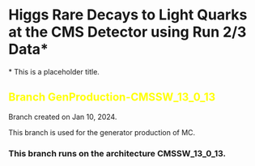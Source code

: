 <!-- README -->
# Higgs Rare Decays to Light Quarks at the CMS Detector using Run 2/3 Data*
\* This is a placeholder title.

<!-- Branch explanation -->
## <span style="color:yellow"> Branch GenProduction-CMSSW_13_0_13 </span>
Branch created on Jan 10, 2024.

This branch is used for the generator production of MC.

### This branch runs on the architecture CMSSW_13_0_13.
